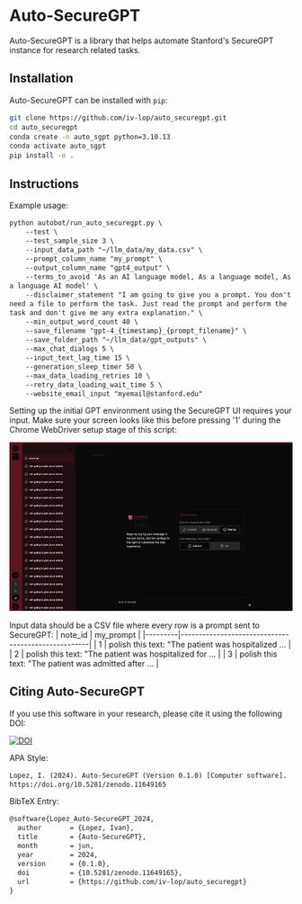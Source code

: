 # Auto-SecureGPT

Auto-SecureGPT is a library that helps automate Stanford's SecureGPT instance for research related tasks.

## Installation
Auto-SecureGPT can be installed with `pip`:
```bash
git clone https://github.com/iv-lop/auto_securegpt.git
cd auto_securegpt
conda create -n auto_sgpt python=3.10.13
conda activate auto_sgpt
pip install -e .
```

## Instructions
Example usage:
```
python autobot/run_auto_securegpt.py \
    --test \
    --test_sample_size 3 \
    --input_data_path "~/llm_data/my_data.csv" \
    --prompt_column_name "my_prompt" \
    --output_column_name "gpt4_output" \
    --terms_to_avoid 'As an AI language model, As a language model, As a language AI model' \
    --disclaimer_statement "I am going to give you a prompt. You don't need a file to perform the task. Just read the prompt and perform the task and don't give me any extra explanation." \
    --min_output_word_count 40 \
    --save_filename "gpt-4_{timestamp}_{prompt_filename}" \
    --save_folder_path "~/llm_data/gpt_outputs" \
    --max_chat_dialogs 5 \
    --input_text_lag_time 15 \
    --generation_sleep_timer 50 \
    --max_data_loading_retries 10 \
    --retry_data_loading_wait_time 5 \
    --website_email_input "myemail@stanford.edu"
```

Setting up the initial GPT environment using the SecureGPT UI requires your input. Make sure your screen looks like this before pressing '1' during the Chrome WebDriver setup stage of this script:
<p align="center">
  <img src="figures/chrome_setup.png" height="300">
</p>

Input data should be a CSV file where every row is a prompt sent to SecureGPT:
| note_id | my_prompt                                       |
|---------|----------------------------------------------------|
| 1       | polish this text: "The patient was hospitalized …  |
| 2       | polish this text: "The patient was hospitalized for … |
| 3       | polish this text: "The patient was admitted after … |

## Citing Auto-SecureGPT
If you use this software in your research, please cite it using the following DOI: 

[![DOI](https://zenodo.org/badge/DOI/10.5281/zenodo.11649165.svg)](https://doi.org/10.5281/zenodo.11649165)

APA Style: 
```
Lopez, I. (2024). Auto-SecureGPT (Version 0.1.0) [Computer software]. https://doi.org/10.5281/zenodo.11649165
```

BibTeX Entry:
```
@software{Lopez_Auto-SecureGPT_2024,
  author       = {Lopez, Ivan},
  title        = {Auto-SecureGPT},
  month        = jun,
  year         = 2024,
  version      = {0.1.0},
  doi          = {10.5281/zenodo.11649165},
  url          = {https://github.com/iv-lop/auto_securegpt}
}
```